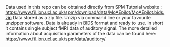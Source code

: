 Data used in this repo can be obtained directly from SPM Tutorial website : https://www.fil.ion.ucl.ac.uk/spm/download/data/MoAEpilot/MoAEpilot.bids.zip
Data stored as a zip file. Unzip via command line or your favourite unzipper software.
Data is already in BIDS format and ready to use.
In short it contains single subject fMRI data of auditory signal.
The more detailed information about acquisition parameters of the data can be found here: https://www.fil.ion.ucl.ac.uk/spm/data/auditory/
